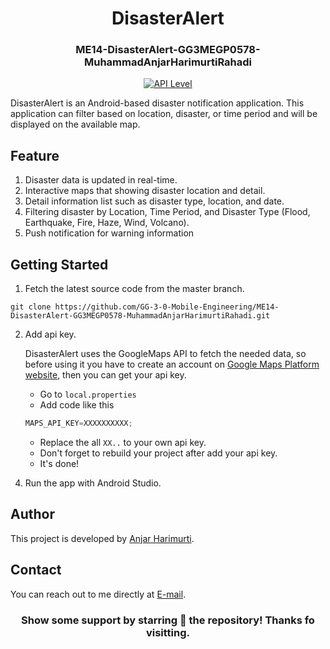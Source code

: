 <p align="center">
  <h1 align="center">DisasterAlert</h1>
  <h3 align="center">ME14-DisasterAlert-GG3MEGP0578-MuhammadAnjarHarimurtiRahadi</h3>
  <div align="center">
    <a href="https://android-arsenal.com/api?level=26">
      <img src="https://img.shields.io/badge/API-26%2B-brightgreen.svg?style=flat" alt="API Level" />
    </a>
  </div>

  <p align="left">
    DisasterAlert is an Android-based disaster notification application. This application can filter based on location, disaster, or time period and will be displayed on the available map.
  </p>
</p>

## Feature
1. Disaster data is updated in real-time.
2. Interactive maps that showing disaster location and detail.
3. Detail information list such as disaster type, location, and date.
4. Filtering disaster by Location, Time Period, and Disaster Type (Flood, Earthquake, Fire, Haze, Wind, Volcano).
5. Push notification for warning information

## Getting Started
1. Fetch the latest source code from the master branch.

``` 
git clone https://github.com/GG-3-0-Mobile-Engineering/ME14-DisasterAlert-GG3MEGP0578-MuhammadAnjarHarimurtiRahadi.git
```

2. Add api key.

<ul>

DisasterAlert uses the GoogleMaps API to fetch the needed data, so before using it you have to create an account on [Google Maps Platform website](https://mapsplatform.google.com/), then you can get your api key.

- Go to `local.properties`
- Add code like this
```kotlin
MAPS_API_KEY=XXXXXXXXXX;
```
- Replace the all `XX..` to your own api key.
- Don't forget to rebuild your project after add your api key.
- It's done!
</ul>

4. Run the app with Android Studio.

## Author
This project is developed by [Anjar Harimurti](https://github.com/args06).

## Contact
You can reach out to me directly at [E-mail](mailto:<anjarharimurti.ah@gmail.com>).

<div align="center">

### Show some support by starring 🌟 the repository! Thanks fo visitting.

</div>
